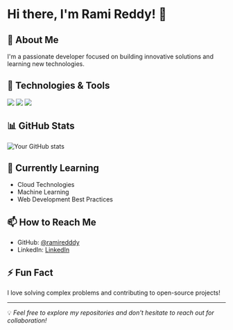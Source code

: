 # Hi there, I'm Rami Reddy! 👋

## 🚀 About Me
I'm a passionate developer focused on building innovative solutions and learning new technologies.

## 🔧 Technologies & Tools
![](https://img.shields.io/badge/Code-Python-informational?style=flat&logo=python&logoColor=white&color=2bbc8a)
![](https://img.shields.io/badge/Code-JavaScript-informational?style=flat&logo=javascript&logoColor=white&color=2bbc8a)
![](https://img.shields.io/badge/Tools-Git-informational?style=flat&logo=git&logoColor=white&color=2bbc8a)

## 📊 GitHub Stats
![Your GitHub stats](https://github-readme-stats.vercel.app/api?username=ramiredddy&show_icons=true&theme=radical)

## 🌱 Currently Learning
- Cloud Technologies
- Machine Learning
- Web Development Best Practices

## 📫 How to Reach Me
- GitHub: [@ramiredddy](https://github.com/ramiredddy)
- LinkedIn: [LinkedIn](https://www.linkedin.com/in/ramireddy786)

## ⚡ Fun Fact
I love solving complex problems and contributing to open-source projects!

---
💡 *Feel free to explore my repositories and don't hesitate to reach out for collaboration!*
